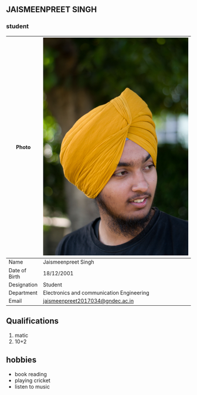 ## JAISMEENPREET SINGH
### student
| Photo | ![Display picture](photos/jaisy.jpg) 
| ------ | -------- |
| Name | Jaismeenpreet Singh |
| Date of Birth | 18/12/2001 |
| Designation | Student |
| Department | Electronics and communication Engineering |
| Email | jaismeenpreet2017034@gndec.ac.in |

## Qualifications
1. matic
2. 10+2

## hobbies
- book reading
- playing cricket
- listen to music